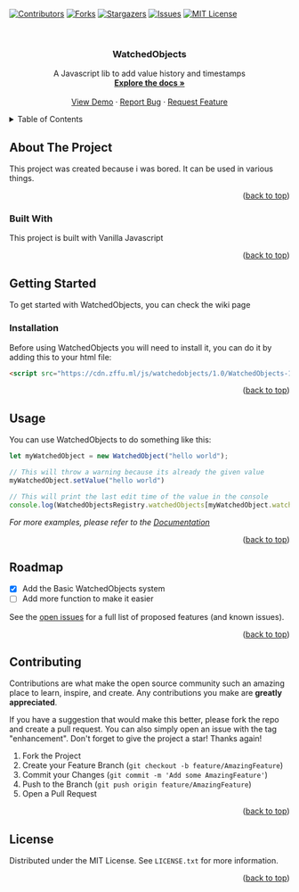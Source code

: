 
<a name="readme-top"></a>

[![Contributors][contributors-shield]][contributors-url]
[![Forks][forks-shield]][forks-url]
[![Stargazers][stars-shield]][stars-url]
[![Issues][issues-shield]][issues-url]
[![MIT License][license-shield]][license-url]

<br />
<div align="center">
  <a href="https://github.com/Zffu/WatchedObjects">
  </a>

  <h3 align="center">WatchedObjects</h3>

  <p align="center">
    A Javascript lib to add value history and timestamps
    <br />
    <a href="https://github.com/Zffu/WatchedObjects/wiki"><strong>Explore the docs »</strong></a>
    <br />
    <br />
    <a href="https://github.com/Zffu/WatchedObjects/">View Demo</a>
    ·
    <a href="https://github.com/Zffu/WatchedObjects/issues">Report Bug</a>
    ·
    <a href="https://github.com/Zffu/WatchedObjects/issues">Request Feature</a>
  </p>
</div>



<!-- TABLE OF CONTENTS -->
<details>
  <summary>Table of Contents</summary>
  <ol>
    <li>
      <a href="#about-the-project">About The Project</a>
      <ul>
        <li><a href="#built-with">Built With Javascript</a></li>
      </ul>
    </li>
    <li>
      <a href="#getting-started">Getting Started</a>
      <ul>
        <li><a href="#installation">Installation</a></li>
      </ul>
    </li>
    <li><a href="#usage">Usage</a></li>
    <li><a href="#roadmap">Roadmap</a></li>
    <li><a href="#contributing">Contributing</a></li>
    <li><a href="#license">License</a></li>
  </ol>
</details>



<!-- ABOUT THE PROJECT -->
## About The Project


This project was created because i was bored. It can be used in various things.

<p align="right">(<a href="#readme-top">back to top</a>)</p>



### Built With

This project is built with Vanilla Javascript

<p align="right">(<a href="#readme-top">back to top</a>)</p>



<!-- GETTING STARTED -->
## Getting Started

To get started with WatchedObjects, you can check the wiki page

### Installation

Before using WatchedObjects you will need to install it, you can do it by adding this to your html file: 
  ```html
  <script src="https://cdn.zffu.ml/js/watchedobjects/1.0/WatchedObjects-1.0.js"></script>
  ```

<p align="right">(<a href="#readme-top">back to top</a>)</p>



<!-- USAGE EXAMPLES -->
## Usage

You can use WatchedObjects to do something like this: 
```javascript
let myWatchedObject = new WatchedObject("hello world");

// This will throw a warning because its already the given value
myWatchedObject.setValue("hello world")

// This will print the last edit time of the value in the console
console.log(WatchedObjectsRegistry.watchedObjects[myWatchedObject.watchingUUID].lastEditTime)
```

_For more examples, please refer to the [Documentation](https://github.com/Zffu/WatchedObjects/wiki)_

<p align="right">(<a href="#readme-top">back to top</a>)</p>



<!-- ROADMAP -->
## Roadmap

- [x] Add the Basic WatchedObjects system
- [ ] Add more function to make it easier

See the [open issues](https://github.com/Zffu/WatchedObjects/issues) for a full list of proposed features (and known issues).

<p align="right">(<a href="#readme-top">back to top</a>)</p>



<!-- CONTRIBUTING -->
## Contributing

Contributions are what make the open source community such an amazing place to learn, inspire, and create. Any contributions you make are **greatly appreciated**.

If you have a suggestion that would make this better, please fork the repo and create a pull request. You can also simply open an issue with the tag "enhancement".
Don't forget to give the project a star! Thanks again!

1. Fork the Project
2. Create your Feature Branch (`git checkout -b feature/AmazingFeature`)
3. Commit your Changes (`git commit -m 'Add some AmazingFeature'`)
4. Push to the Branch (`git push origin feature/AmazingFeature`)
5. Open a Pull Request

<p align="right">(<a href="#readme-top">back to top</a>)</p>



<!-- LICENSE -->
## License

Distributed under the MIT License. See `LICENSE.txt` for more information.

<p align="right">(<a href="#readme-top">back to top</a>)</p>






<!-- MARKDOWN LINKS & IMAGES -->
<!-- https://www.markdownguide.org/basic-syntax/#reference-style-links -->
[contributors-shield]: https://img.shields.io/github/contributors/Zffu/WatchedObjects.svg?style=for-the-badge
[contributors-url]: https://github.com/Zffu/WatchedObjects/graphs/contributors
[forks-shield]: https://img.shields.io/github/forks/Zffu/WatchedObjects.svg?style=for-the-badge
[forks-url]: https://github.com/Zffu/WatchedObjects/network/members
[stars-shield]: https://img.shields.io/github/stars/Zffu/WatchedObjects.svg?style=for-the-badge
[stars-url]: https://github.com/Zffu/WatchedObjects/stargazers
[issues-shield]: https://img.shields.io/github/issues/Zffu/WatchedObjects.svg?style=for-the-badge
[issues-url]: https://github.com/Zffu/WatchedObjects/issues
[license-shield]: https://img.shields.io/github/licenseZffu/WatchedObjects.svg?style=for-the-badge
[license-url]: https://github.com/Zffu/WatchedObjects/blob/master/LICENSE.txt
[linkedin-shield]: https://img.shields.io/badge/-LinkedIn-black.svg?style=for-the-badge&logo=linkedin&colorB=555
[linkedin-url]: https://linkedin.com/in/othneildrew
[product-screenshot]: images/screenshot.png
[Next.js]: https://img.shields.io/badge/next.js-000000?style=for-the-badge&logo=nextdotjs&logoColor=white
[Next-url]: https://nextjs.org/
[React.js]: https://img.shields.io/badge/React-20232A?style=for-the-badge&logo=react&logoColor=61DAFB
[React-url]: https://reactjs.org/
[Vue.js]: https://img.shields.io/badge/Vue.js-35495E?style=for-the-badge&logo=vuedotjs&logoColor=4FC08D
[Vue-url]: https://vuejs.org/
[Angular.io]: https://img.shields.io/badge/Angular-DD0031?style=for-the-badge&logo=angular&logoColor=white
[Angular-url]: https://angular.io/
[Svelte.dev]: https://img.shields.io/badge/Svelte-4A4A55?style=for-the-badge&logo=svelte&logoColor=FF3E00
[Svelte-url]: https://svelte.dev/
[Laravel.com]: https://img.shields.io/badge/Laravel-FF2D20?style=for-the-badge&logo=laravel&logoColor=white
[Laravel-url]: https://laravel.com
[Bootstrap.com]: https://img.shields.io/badge/Bootstrap-563D7C?style=for-the-badge&logo=bootstrap&logoColor=white
[Bootstrap-url]: https://getbootstrap.com
[JQuery.com]: https://img.shields.io/badge/jQuery-0769AD?style=for-the-badge&logo=jquery&logoColor=white
[JQuery-url]: https://jquery.com 
